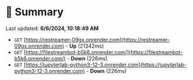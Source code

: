 # 📖 Summary
Last updated: **6/6/2024, 10:18:49 AM**

- `GET` [https://restreamer-09gx.onrender.com](https://restreamer-09gx.onrender.com) - **Up** (21342ms)
- `GET` [https://filestreambot-b5k6.onrender.com/](https://filestreambot-b5k6.onrender.com/) - **Down** (226ms)
- `GET` [https://jupyterlab-python3-12-3.onrender.com](https://jupyterlab-python3-12-3.onrender.com) - **Down** (226ms)

